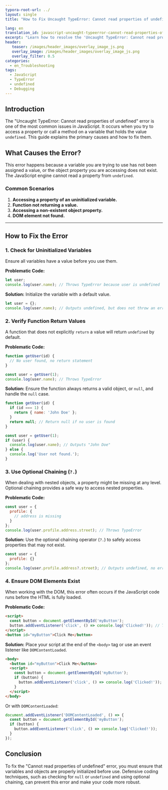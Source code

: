 ```yaml
---
typora-root-url: ../
layout: single
title: "How to Fix Uncaught TypeError: Cannot read properties of undefined"

lang: en
translation_id: javascript-uncaught-typeerror-cannot-read-properties-of-undefined
excerpt: "Learn how to resolve the 'Uncaught TypeError: Cannot read properties of undefined' error in JavaScript by identifying its causes and applying effective solutions."
header:
   teaser: /images/header_images/overlay_image_js.png
   overlay_image: /images/header_images/overlay_image_js.png
   overlay_filter: 0.5
categories:
  - en_Troubleshooting
tags:
  - JavaScript
  - TypeError
  - undefined
  - Debugging
---
```


## Introduction

The "Uncaught TypeError: Cannot read properties of undefined" error is one of the most common issues in JavaScript. It occurs when you try to access a property or call a method on a variable that holds the value `undefined`. This guide explains the primary causes and how to fix them.

## What Causes the Error?

This error happens because a variable you are trying to use has not been assigned a value, or the object property you are accessing does not exist. The JavaScript engine cannot read a property from `undefined`.

### Common Scenarios

1.  **Accessing a property of an uninitialized variable.**
2.  **Function not returning a value.**
3.  **Accessing a non-existent object property.**
4.  **DOM element not found.**

---

## How to Fix the Error

### 1. Check for Uninitialized Variables

Ensure all variables have a value before you use them.

**Problematic Code:**
```javascript
let user;
console.log(user.name); // Throws TypeError because user is undefined
```

**Solution:**
Initialize the variable with a default value.

```javascript
let user = {};
console.log(user.name); // Outputs undefined, but does not throw an error
```

### 2. Verify Function Return Values

A function that does not explicitly `return` a value will return `undefined` by default.

**Problematic Code:**
```javascript
function getUser(id) {
  // No user found, no return statement
}

const user = getUser(1);
console.log(user.name); // Throws TypeError
```

**Solution:**
Ensure the function always returns a valid object, or `null`, and handle the `null` case.

```javascript
function getUser(id) {
  if (id === 1) {
    return { name: 'John Doe' };
  }
  return null; // Return null if no user is found
}

const user = getUser(1);
if (user) {
  console.log(user.name); // Outputs "John Doe"
} else {
  console.log('User not found.');
}
```

### 3. Use Optional Chaining (`?.`)

When dealing with nested objects, a property might be missing at any level. Optional chaining provides a safe way to access nested properties.

**Problematic Code:**
```javascript
const user = {
  profile: {
    // address is missing
  }
};
console.log(user.profile.address.street); // Throws TypeError
```

**Solution:**
Use the optional chaining operator (`?.`) to safely access properties that may not exist.

```javascript
const user = {
  profile: {}
};
console.log(user.profile.address?.street); // Outputs undefined, no error
```

### 4. Ensure DOM Elements Exist

When working with the DOM, this error often occurs if the JavaScript code runs before the HTML is fully loaded.

**Problematic Code:**
```html
<script>
  const button = document.getElementById('myButton');
  button.addEventListener('click', () => console.log('Clicked!')); // Throws TypeError
</script>
<button id="myButton">Click Me</button>
```

**Solution:**
Place your script at the end of the `<body>` tag or use an event listener like `DOMContentLoaded`.

```html
<body>
  <button id="myButton">Click Me</button>
  <script>
    const button = document.getElementById('myButton');
    if (button) {
      button.addEventListener('click', () => console.log('Clicked!'));
    }
  </script>
</body>
```

Or with `DOMContentLoaded`:
```javascript
document.addEventListener('DOMContentLoaded', () => {
  const button = document.getElementById('myButton');
  if (button) {
    button.addEventListener('click', () => console.log('Clicked!'));
  }
});
```

## Conclusion

To fix the "Cannot read properties of undefined" error, you must ensure that variables and objects are properly initialized before use. Defensive coding techniques, such as checking for `null` or `undefined` and using optional chaining, can prevent this error and make your code more robust.
